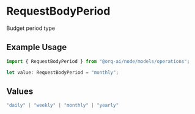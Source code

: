 # RequestBodyPeriod

Budget period type

## Example Usage

```typescript
import { RequestBodyPeriod } from "@orq-ai/node/models/operations";

let value: RequestBodyPeriod = "monthly";
```

## Values

```typescript
"daily" | "weekly" | "monthly" | "yearly"
```
